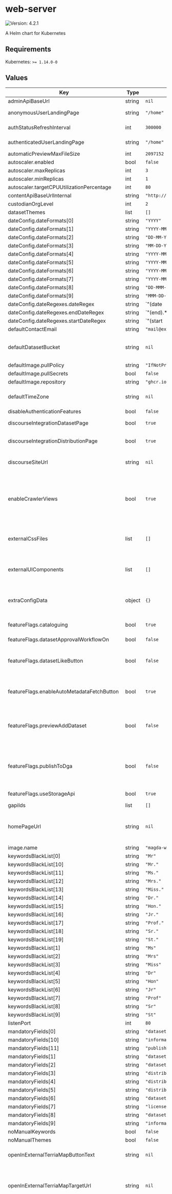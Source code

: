 # web-server

![Version: 4.2.1](https://img.shields.io/badge/Version-4.2.1-informational?style=flat-square)

A Helm chart for Kubernetes

## Requirements

Kubernetes: `>= 1.14.0-0`

## Values

| Key | Type | Default | Description |
|-----|------|---------|-------------|
| adminApiBaseUrl | string | `nil` |  |
| anonymousUserLandingPage | string | `"/home"` | Specify the landing page uri for anonymous users.  |
| authStatusRefreshInterval | int | `300000` | The interval of UI refresh / refetch user auth status data. Default to 5 mins. |
| authenticatedUserLandingPage | string | `"/home"` | Specify the landing page uri for authenticated users |
| automaticPreviewMaxFileSize | int | `2097152` |  |
| autoscaler.enabled | bool | `false` |  |
| autoscaler.maxReplicas | int | `3` |  |
| autoscaler.minReplicas | int | `1` |  |
| autoscaler.targetCPUUtilizationPercentage | int | `80` |  |
| contentApiBaseUrlInternal | string | `"http://content-api/v0/"` |  |
| custodianOrgLevel | int | `2` |  |
| datasetThemes | list | `[]` |  |
| dateConfig.dateFormats[0] | string | `"YYYY"` |  |
| dateConfig.dateFormats[1] | string | `"YYYY-MM"` |  |
| dateConfig.dateFormats[2] | string | `"DD-MM-YYYY"` |  |
| dateConfig.dateFormats[3] | string | `"MM-DD-YYYY"` |  |
| dateConfig.dateFormats[4] | string | `"YYYY-MM-DD"` |  |
| dateConfig.dateFormats[5] | string | `"YYYY-MM-DDThh:mmTZD"` |  |
| dateConfig.dateFormats[6] | string | `"YYYY-MM-DDThh:mm:ssTZD"` |  |
| dateConfig.dateFormats[7] | string | `"YYYY-MM-DDThh:mm:ss.sTZD"` |  |
| dateConfig.dateFormats[8] | string | `"DD-MMM-YYYY"` |  |
| dateConfig.dateFormats[9] | string | `"MMM-DD-YYYY"` |  |
| dateConfig.dateRegexes.dateRegex | string | `"(date|dt|year|decade)"` |  |
| dateConfig.dateRegexes.endDateRegex | string | `"(end).*(date|dt|year|decade)"` |  |
| dateConfig.dateRegexes.startDateRegex | string | `"(start|st).*(date|dt|year|decade)"` |  |
| defaultContactEmail | string | `"mail@example.com"` |  |
| defaultDatasetBucket | string | `nil` | Default bucket used to store datasets data files. If no value is provided `global.defaultDatasetBucket` will be used. |
| defaultImage.pullPolicy | string | `"IfNotPresent"` |  |
| defaultImage.pullSecrets | bool | `false` |  |
| defaultImage.repository | string | `"ghcr.io/magda-io"` |  |
| defaultTimeZone | string | `nil` | Default Timezone that used to display tiem related string. If not set, default value will be "Australia/Sydney" |
| disableAuthenticationFeatures | bool | `false` |  |
| discourseIntegrationDatasetPage | bool | `true` | Whether the discourse post integration should be turned on on dataset page. |
| discourseIntegrationDistributionPage | bool | `true` | Whether the discourse post integration should be turned on on distribution page. |
| discourseSiteUrl | string | `nil` | The discourse site url.  Set this value to turn on the discourse post integration on dataset & distribution pages. |
| enableCrawlerViews | bool | `true` | Whether enable crawler html view for crawlers that has limited rendering capability.  When discourse intergration feature is turned on (i.e. `discourseSiteUrl` is set and either `discourseIntegrationDatasetPage` or `discourseIntegrationDistributionPage` is true),  this will be overwritten to true. |
| externalCssFiles | list | `[]` | a list of external css file urls to be loaded. Can be used to further customise UI styling. this config value should be type of `string[]`. |
| externalUIComponents | list | `[]` | a list of external UI component JS bundle file urls.  Can be used to replace existing built-in React UI component for customisation. this config value should be type of `string[]` |
| extraConfigData | object | `{}` | Extra config data for external plugins. Normally served as a way to config external UI plugin components at runtime. |
| featureFlags.cataloguing | bool | `true` | turn on / off metadata creation tool.  If this option is `false`, user won't be able to access the dataset add / edit UI  |
| featureFlags.datasetApprovalWorkflowOn | bool | `false` | turn on / off dataset approval note step |
| featureFlags.datasetLikeButton | bool | `false` | turn on / off like / Dislike button.  At this moment, `like / Dislike button` component is a place holder only for allowing plugin external UI plugin component. |
| featureFlags.enableAutoMetadataFetchButton | bool | `true` | turn on / off the auto metadata fetch button. Users are still able to add an "API / dataset URL" via "Manually enter metadata" button |
| featureFlags.previewAddDataset | bool | `false` | turn on / off the preview mode of metadata creation tool. Under preview mode, user can play with the metadata creation tool without requiring admin permission. No data will be saved under this mode. |
| featureFlags.publishToDga | bool | `false` | turn on / off the UI switch that allow user to select whether to auto push dataset data to a CKAN instance. this is an experimental feature and requires the deployment of [magda-minion-ckan-exporter](https://github.com/magda-io/magda-minion-ckan-exporter) |
| featureFlags.useStorageApi | bool | `true` | turn on / off the UI option to use Magda internal storage for file storage. |
| gapiIds | list | `[]` | Google Analytics Ids |
| homePageUrl | string | `nil` | an alternative home page url.  By default, all home page related links will take users to Magda home page. You can set a different URL here to take users to a different landing page. |
| image.name | string | `"magda-web-server"` |  |
| keywordsBlackList[0] | string | `"Mr"` |  |
| keywordsBlackList[10] | string | `"Mr."` |  |
| keywordsBlackList[11] | string | `"Ms."` |  |
| keywordsBlackList[12] | string | `"Mrs."` |  |
| keywordsBlackList[13] | string | `"Miss."` |  |
| keywordsBlackList[14] | string | `"Dr."` |  |
| keywordsBlackList[15] | string | `"Hon."` |  |
| keywordsBlackList[16] | string | `"Jr."` |  |
| keywordsBlackList[17] | string | `"Prof."` |  |
| keywordsBlackList[18] | string | `"Sr."` |  |
| keywordsBlackList[19] | string | `"St."` |  |
| keywordsBlackList[1] | string | `"Ms"` |  |
| keywordsBlackList[2] | string | `"Mrs"` |  |
| keywordsBlackList[3] | string | `"Miss"` |  |
| keywordsBlackList[4] | string | `"Dr"` |  |
| keywordsBlackList[5] | string | `"Hon"` |  |
| keywordsBlackList[6] | string | `"Jr"` |  |
| keywordsBlackList[7] | string | `"Prof"` |  |
| keywordsBlackList[8] | string | `"Sr"` |  |
| keywordsBlackList[9] | string | `"St"` |  |
| listenPort | int | `80` |  |
| mandatoryFields[0] | string | `"dataset.title"` |  |
| mandatoryFields[10] | string | `"informationSecurity.disseminationLimits"` |  |
| mandatoryFields[11] | string | `"publishToDga"` |  |
| mandatoryFields[1] | string | `"dataset.description"` |  |
| mandatoryFields[2] | string | `"dataset.defaultLicense"` |  |
| mandatoryFields[3] | string | `"distributions.title"` |  |
| mandatoryFields[4] | string | `"distributions.format"` |  |
| mandatoryFields[5] | string | `"distributions.license"` |  |
| mandatoryFields[6] | string | `"dataset.publisher"` |  |
| mandatoryFields[7] | string | `"licenseLevel"` |  |
| mandatoryFields[8] | string | `"dataset.defaultLicense"` |  |
| mandatoryFields[9] | string | `"informationSecurity.classification"` |  |
| noManualKeywords | bool | `false` |  |
| noManualThemes | bool | `false` |  |
| openInExternalTerriaMapButtonText | string | `nil` | When set, the string here will replace the text of the `Open in National Map` button in Map Preview area. |
| openInExternalTerriaMapTargetUrl | string | `nil` | When set, the `Open in National Map` button in Map Preview area will sent map data to the URL provided and open the map preview there. When not set, UI will by default send to the National Map. |
| previewMapFormatPerference | list | `[{"format":"WMS","urlRegex":"^(?!.*(SceneServer)).*$"},{"format":"ESRI MAPSERVER","urlRegex":"MapServer"},{"format":"WFS","urlRegex":"^(?!.*(SceneServer)).*$"},{"format":"GeoJSON","singleFile":true},{"format":"csv-geo-au","singleFile":true},{"format":"ESRI FEATURESERVER","urlRegex":"FeatureServer"},{"format":"KML","singleFile":true},{"format":"KMZ","singleFile":true}]` | Preview map module format perference list The list includes one or more `format perference item`. When there are more than one data source available, "Preview Map module" will use this perference to determine which data soruce will be used. It will go through the perference list. The first matched format (i.e. find a data source with the format ) will be chosen. A `format perference item` can have the following fields: <ul>  <li>format: the format of the preferred data source. compulsory. case insensitive. </li>  <li>       isDataFile: Optional. Default to `false`. Indicate whether the specified format is a static data file or API.        If it's a static file, "Preview Map Module" will attempt to check the target file size and ask user to confirm whether he wants to render the file for large files.       The file size threshold is specified by config option `automaticPreviewMaxFileSize`.  </li>  <li>       urlRegex: optional; when exists, it will be used as regex string to double check the data source access url to confirm whether it's indeed the format specified.       If not provided or empty, only `format` will be used to determine whether a data source matches the `format perference item`.  <li> </ul> |
| registryApiBaseUrlInternal | string | `"http://registry-api-read-only/v0"` |  |
| replicas | string | `nil` | no. of replicas required for the deployment. If not set, k8s will assume `1` but allows HPA (autoscaler) alters it. @default 1 |
| resources.limits.cpu | string | `"100m"` |  |
| resources.requests.cpu | string | `"10m"` |  |
| resources.requests.memory | string | `"30Mi"` |  |
| service.type | string | `nil` | how to expose serice. Only used when `.Values.global.exposeNodePorts` is not true. @default ClusterIP |
| showContactButtonForNoContactPointDataset | bool | `false` | Whether show the "Ask a question about this dataset" button for datasets without contact point info. By default, the "Ask a question about this dataset" button is only shown for datasets has contact point info. For datasets without contact point info, the inquiry will be sent to the default recipient provided by `global.defaultContactEmail`. |
| showNotificationBanner | bool | `false` |  |
| sitemapCacheSeconds | int | `86400` | No. of seconds that sitemap result will be cached. By default, 86400 i.e. 1 day. |
| supportExternalTerriaMapV7 | bool | `false` | When set to true, the `Open in National Map` button in Map Preview area will send data in v7 format. |
| uiBaseUrl | string | `nil` | Serve Magda UI at a non-root url path. e.g. `http://example.com/magda/`. Its value should have a leading slash, but no trailing slash. When not set, by default, the magda UI will be served at `/`. (e.g. `http://example.com/`)  When `global.externalUrl` is set to an URL with non-root path (e.g. http://example.com/magda-dir/),  unless `uiBaseUrl` has a non-empty value that is not `/`, the effective runtime value of `uiBaseUrl` will be overwritten to `/magda-dir`. You probably only want to manually set `uiBaseUrl` when you want to move magda UI to a non-root URL path but still leave all APIs at root path. |
| useLocalStyleSheet | bool | `false` |  |
| useMagdaStorageByDefault | bool | `true` | Whether use Magda to store dataset data files by default When use Magda's metadata creation tool to create a dataset, user can choose to upload data files to Magda's storage (via storage API). Or managing the metadata only. When `featureFlags.useStorageApi` is set to `false`, this option has no effect. |
| vocabularyApiEndpoints | list | `[]` |  |

----------------------------------------------
Autogenerated from chart metadata using [helm-docs v1.13.1](https://github.com/norwoodj/helm-docs/releases/v1.13.1)
